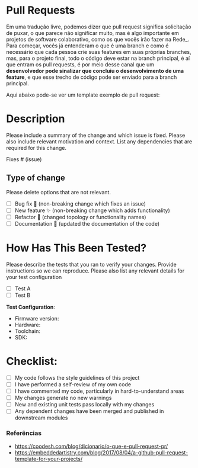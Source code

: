 # Pull Requests

Em uma tradução livre, podemos dizer que pull request significa solicitação de puxar, o que parece não significar muito, mas é algo importante em projetos de software colaborativo, como os que vocês irão fazer na Rede_.
Para começar, vocês já entenderam o que é uma branch e como é necessário que cada pessoa crie suas features em suas próprias branches, mas, para o projeto final, todo o código deve estar na branch principal, é aí que entram os pull requests, é por meio desse canal que um **desenvolvedor pode sinalizar que concluiu o desenvolvimento de uma feature**, e que esse trecho de código pode ser enviado para a branch principal.

Aqui abaixo pode-se ver um template exemplo de pull request:

# Description

Please include a summary of the change and which issue is fixed. Please also include relevant motivation and context. List any dependencies that are required for this change.

Fixes # (issue)

## Type of change

Please delete options that are not relevant.

- [ ] Bug fix 🐛 (non-breaking change which fixes an issue)
- [ ] New feature ✨ (non-breaking change which adds functionality)
- [ ] Refactor 🔨 (changed topology or functionality names)
- [ ] Documentation 📖 (updated the documentation of the code)

# How Has This Been Tested?

Please describe the tests that you ran to verify your changes. Provide instructions so we can reproduce. Please also list any relevant details for your test configuration

- [ ] Test A
- [ ] Test B

**Test Configuration**:
* Firmware version:
* Hardware:
* Toolchain:
* SDK:

# Checklist:

- [ ] My code follows the style guidelines of this project
- [ ] I have performed a self-review of my own code
- [ ] I have commented my code, particularly in hard-to-understand areas
- [ ] My changes generate no new warnings
- [ ] New and existing unit tests pass locally with my changes
- [ ] Any dependent changes have been merged and published in downstream modules

### Referências

- https://coodesh.com/blog/dicionario/o-que-e-pull-request-pr/
- https://embeddedartistry.com/blog/2017/08/04/a-github-pull-request-template-for-your-projects/